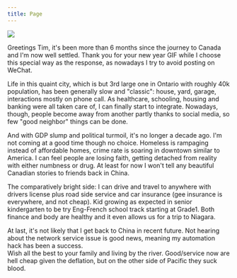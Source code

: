 ```yaml
---
title: Page
---
```

<img src="/images/horizon.jpg">

Greetings Tim, it's been more than 6 months since the journey to Canada and I'm now well settled. Thank you for your new year GIF while I choose this special way as the response, as nowadays I try to avoid posting on WeChat.

Life in this quaint city, which is but 3rd large one in Ontario with roughly 40k population, has been generally slow and "classic": house, yard, garage, interactions mostly on phone call. As healthcare, schooling, housing and banking were all taken care of, I can finally start to integrate. Nowadays, though, people become away from another partly thanks to social media, so few "good neighbor" things can be done. 

And with GDP slump and political turmoil, it's no longer a decade ago. I'm not coming at a good time though no choice. Homeless is rampaging instead of affordable homes, crime rate is soaring in downtown similar to America. I can feel people are losing faith, getting detached from reality with either numbness or drug. At least for now I won't tell any beautiful Canadian stories to friends back in China.

The comparatively bright side: I can drive and travel to anywhere with drivers license plus road side service and car insurance (gee insurance is everywhere, and not cheap). Kid growing as expected in senior kindergarten to be try Eng-French school track starting at Grade1. Both finance and body are healthy and it even allows us for a trip to Niagara.

At last, it's not likely that I get back to China in recent future. Not hearing about the network service issue is good news, meaning my automation hack has been a success.  
Wish all the best to your family and living by the river. Good/service now are hell cheap given the deflation, but on the other side of Pacific they suck blood.
